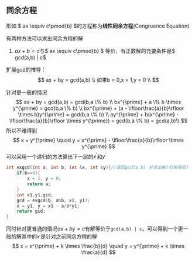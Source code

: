 ## 同余方程

形如 $  ax \equiv c\pmod{b} $的方程称为**线性同余方程**(Congruence Equation)

有两种方法可以求出同余方程的解

1. $ax + b = c$与$ ax \equiv c\pmod{b} $ 等价，有正数解的充要条件是$ gcd(a,b) | c$

扩展gcd的推导：
$$ 
ax + by = gcd(a,b) \\
如果b = 0,x = 1,y = 0 \\
$$

针对更一般的情况 
$$
ax + by = gcd(a,b) = gcd(b,a \% b) \\ 
bx^{\prime} + a \% b \times y^{\prime} = gcd(b,a \% b) \\
bx^{\prime} + (a - \lfloor\frac{a}{b}\rfloor \times b)y^{\prime} =  gcd(b,a \% b) \\
ay^{\prime} + b(x^{\prime} - \lfloor\frac{a}{b}\rfloor \times y^{\prime}) = gcd(b,a \% b) = gcd(a,b)\\
$$
所以不难得到
$$
    x = y^{\prime} \quad y = x^{\prime} - \lfloor\frac{a}{b}\rfloor \times y^{\prime}
$$
可以采用一个递归的方法算出下一层的$x^{\prime}$和$y^{\prime}$
```cpp
int exgcd(int a, int b, int &x, int &y){//返回gcd(a,b) 并求出解(引用带回)
    if(b==0){
        x = 1, y = 0;
        return a;
    }
    int x1,y1,gcd;
    gcd = exgcd(b, a%b, x1, y1);
    x = y1, y = x1 - a/b*y1;
    return gcd; 
}
```
同时针对更普通的情况$ax + by = c$有解等价于`gcd(a,b) | c`。可以得到一个更一般的解其中的$x^{\prime}$是针对之前同余方程的解
$$
x = x^{\prime} + k \times \frac{b}{d} \quad
y = y^{\prime} + k \times \frac{a}{d}
$$